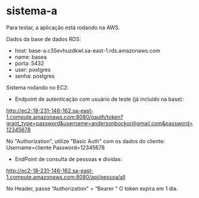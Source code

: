 # sistema-a

Para testar, a aplicação está rodando na AWS.

Dados da base de dados RDS:

* host: base-a.c35evhuzdkwl.sa-east-1.rds.amazonaws.com
* name: basea
* porta: 5432
* user: postgres
* senha: postgres

Sistema rodando no EC2:

* Endpoint de autenticação com usuário de teste (já incluído na base):

http://ec2-18-231-146-162.sa-east-1.compute.amazonaws.com:8080/oauth/token?grant_type=password&username=andersonbockor@gmail.com&password=12345678 
 
No "Authorization", utilize "Basic Auth" com os dados do cliente:
Username=cliente
Password=12345678

* EndPoint de consulta de pessoas e dívidas:

http://ec2-18-231-146-162.sa-east-1.compute.amazonaws.com:8080/api/pessoa/all

No Header, passe “Authorization" = “Bearer <token>" 
O token expira em 1 dia.

